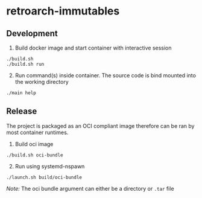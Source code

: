 # retroarch-immutables

## Development

1. Build docker image and start container with interactive session

```
./build.sh
./build.sh run
```

2. Run command(s) inside container. The source code is bind mounted into the working directory

```
./main help
```

## Release

The project is packaged as an OCI compliant image therefore can be ran by most container runtimes.

1. Build oci image

```
./build.sh oci-bundle
```

2. Run using systemd-nspawn

```
./launch.sh build/oci-bundle
```

*Note:* The oci bundle argument can either be a directory or `.tar` file
